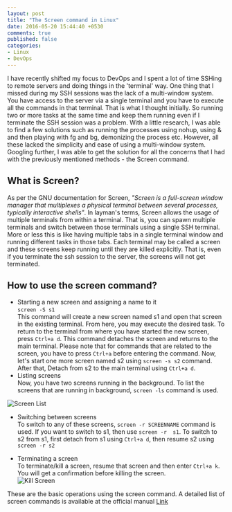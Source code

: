 ```yaml
---
layout: post
title: "The Screen command in Linux"
date: 2016-05-20 15:44:40 +0530
comments: true
published: false
categories:
- Linux
- DevOps
---
```

I have recently shifted my focus to DevOps and I spent a lot of time SSHing to remote servers and doing things in the 'terminal' way. One thing that I missed during my SSH sessions was the lack of a multi-window system. You have access to the server via a single terminal and you have to execute all the commands in that terminal. That is what I thought initially. So running two or more tasks at the same time and keep them running even if I terminate the SSH session was a problem. With a little research, I was able to find a few solutions such as running the processes using nohup, using &  and then playing with fg and bg, demonizing the process etc. However, all these lacked the simplicity and ease of using a multi-window system. Googling further, I was able to get the solution for all the concerns that I had with the previously mentioned methods - the Screen command.

## What is Screen?
As per the GNU documentation for Screen, *"Screen is a full-screen window manager that multiplexes a physical terminal between several processes, typically interactive shells"*. In layman's terms, Screen allows the usage of multiple terminals from within a terminal. That is, you can spawn multiple terminals and switch between those terminals using a single SSH terminal. More or less this is like having multiple tabs in a single terminal window and running different tasks in those tabs. Each terminal may be called a screen and these screens keep running until they are killed explicitly. That is, even if you terminate the ssh session to the server, the screens will not get terminated.

## How to use the screen command?
* Starting a new screen and assigning a name to it  
`screen -S s1`  
This command will create a new screen named s1 and open that screen in the existing terminal. From here, you may execute the desired task. To return to the terminal from where you have started the new screen, press `Ctrl+a d`. This command detaches the screen and returns to the main terminal. Please note that for commands that are related to the screen, you have to press `Ctrl+a` before entering the command. Now, let's start one more screen named s2 using `screen -s s2`  command. After that, Detach from s2 to the main terminal using `Ctrl+a d`.
* Listing screens  
 Now, you have two screens running in the background. To list the screens that are running in background, `screen -ls` command is used.

 ![Screen List ](https://lh3.googleusercontent.com/m8AEtH74TiNQxNvTPcj_al20Izli6h-dcTZC0mF3C1y1VXUy4u357iPCA08vVrbo6oBnv-3_RwwcmyEaaN8YHIDm_VIGvx5jN0O9o3CQaMnN2ev1y21ofl7TD1KN0RSuikMMNqv3NSaOoUdxOucDpi-d9aso9fQGL853C4zPuevaAsQ-ejyyNtHBFCkOfS6i10FZojD1ioe5wvqcmzkiAEkvAPkD3HC9vPSJiboHeI-MJIcMOccvx9hsGfpvnzsB0XqimM4JyhpJhHMHDFB8RjFxvXDqHoBAoNyYVnbalOfkV6btkNnqYEDuXBh4yFiz1bCnV3k8vKib4V4BB9CcQ3wCvUOtE1oe9qDfGJfRQpVl9xyJ7FnBNQxCikD5ExhZtRl0Nd35WcFZgr1Ujf9b8bCvjh8J2wA8pmZwGYsgxnxkqPcpLpUmFUqHew28B7ntP05jWoQd1wU9xqvmdwV99cWV2YmivFUgkBDGL-Q82B7PAijFNhNmHrSCyMSoo-idBPbApT-K9vXvZ0UgrnGsJ2dosPIRRwXosapH9YgWkrWPdJcW1vUfF-4vtbpQoPSByQEGLq-FpBl-Wuqf-9VeA0Z3YC7tL0Pi=w689-h114-no "Screen")

* Switching between screens  
 To switch to any of these screens, `screen -r SCREENNAME` command is used. If you want to switch to s1, then use `screen -r  s1`. To switch to s2 from s1, first detach from s1 using `Ctrl+a d`, then resume s2 using `screen -r s2`

* Terminating a screen  
To terminate/kill a screen, resume that screen and then enter `Ctrl+a k`. You will get a confirmation before killing the screen.  
![Kill Screen](https://lh3.googleusercontent.com/aYusDu27M72tacZkTQn0r4RUOzD34g6k6MX5E5qa-Sef1ENsuWvCmLeIGmMIxJKnC-MeEXULvH18awOYCZC0Alc614WkGpArvqg7uU4IpNYkxRQq7uf6Lpq8kEqjQnW8_GWsgzo7b4oyHRNUQRTDqdZ2APDU8hwXYjA-a1vgmiZDEAlVM32aKLfk9LuJC-gJJOaD6aNv1IZtFU4WexoAJUznzaHBXdpCPxvmGl3odJJDZhFDczKPpnvL8Ic4zLExKGMiGbNtF757dn3rR67coQX1RUbUVM65Az1VXDBRsGJkMlAvY3ZCYNAq_YHzzTsY08UeHyx8tMKByr0ho9Hy6KS_ib4Xe3lH9mbM06e3o9ZgNypbgqNyjKroxgM56EfIHYinqXYPDo8yPCXJe8OQcmKdulh_xgWMX5qDk3e5DcL85tLlzttpmrH8xS9UfeIuI8xil-vse8lwlDf_SS12y9lf4LluHhtRtlZkeZEd6pFDgsKzPpJrqx6rBAOs-wpX1UjBca83l6SFg2vbaES6U05vGiGKNwgOFBl59DzHZw9vfEUb5SEEWhzWX4y8PoXndB1VZ1U9vKGzfiuIzBFSET9mxTDLnVJP=w383-h177-no "Terminate-confirm")

These are the basic operations using the screen command. A detailed list of screen commands is available at the official manual [Link](https://www.gnu.org/software/screen/manual/screen.html)
